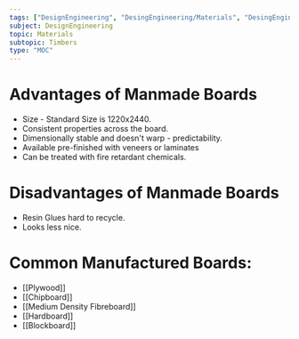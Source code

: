 ```yaml
---
tags: ["DesignEngineering", "DesingEngineering/Materials", "DesingEngineering/Materials/Timbers", "DesingEngineering/Materials/Timbers/ManMade"]
subject: DesignEngineering
topic: Materials
subtopic: Timbers
type: "MOC"
---
```


# Advantages of Manmade Boards
 - Size - Standard Size is 1220x2440.
 - Consistent properties across the board.
 - Dimensionally stable and doesn't warp - predictability.
 - Available pre-finished with veneers or laminates
 - Can be treated with fire retardant chemicals.

# Disadvantages of Manmade Boards
 - Resin Glues hard to recycle.
 - Looks less nice.

# Common Manufactured Boards:
 - [[Plywood]]
 - [[Chipboard]]
 - [[Medium Density Fibreboard]]
 - [[Hardboard]]
 - [[Blockboard]]